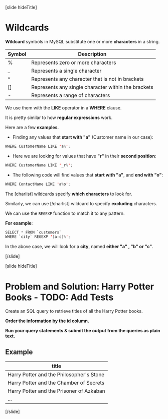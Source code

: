 [slide hideTitle]

# Wildcards

**Wildcard** symbols in MySQL substitute one or more **characters** in a string.

| Symbol | Description |
| --- | --- |
| % | Represents zero or more characters |
| _ | Represents a single character |
| ^ | Represents any character that is not in brackets |
| [] | Represents any single character within the brackets |
| - | Represents a range of characters |

We use them with the **LIKE** operator in a **WHERE** clause. 

It is pretty similar to how **regular expressions** work.

Here are a few **examples**.

- Finding any values that **start with "a"** (Customer name in our case):

``` java
WHERE CustomerName LIKE 'a%'; 
```

- Here we are looking for values that have **"r"** in their **second position**:

``` java
WHERE CustomerName LIKE '_r%'; 
```

- The following code will find values that **start with "a"**, and **end with "o"**:
  
``` java
WHERE ContactName LIKE 'a%o'; 
```

The \[charlist\] wildcards specify **which characters** to look for.

Similarly, we can use \[!charlist\] wildcard to specify **excluding** characters.

We can use the `REGEXP` function to match it to any pattern.

**For example**:

``` java
SELECT * FROM `customers` 
WHERE `city` REGEXP '[a-c]%'; 
```

In the above case, we will look for a **city**, named **either "a" , "b" or "c"**.

[/slide]


[slide hideTitle]
# Problem and Solution: Harry Potter Books - TODO: Add Tests

Create an SQL query to retrieve titles of all the Harry Potter books. 

**Order the information by the id column.** 

**Run your query statements & submit the output from the queries as plain text.**

## Example

| title |
| --- |
| Harry Potter and the Philosopher's Stone |
| Harry Potter and the Chamber of Secrets |
| Harry Potter and the Prisoner of Azkaban |
| ... |

[/slide]


